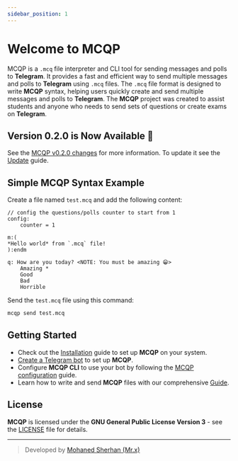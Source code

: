 ```yaml
---
sidebar_position: 1
---
```


# Welcome to MCQP
MCQP is a `.mcq` file interpreter and CLI tool for sending messages and polls to **Telegram**.
It provides a fast and efficient way to send multiple messages and polls to **Telegram** using `.mcq` files.
The `.mcq` file format is designed to write **MCQP** syntax, helping users quickly create and send
multiple messages and polls to **Telegram**. The **MCQP** project was created to assist students
and anyone who needs to send sets of questions or create exams on **Telegram**.

## Version 0.2.0 is Now Available 🥳
See the [MCQP v0.2.0 changes](./versions/v0.2.0.md) for more information. To update it see 
the [Update](./update.md) guide.

## Simple MCQP Syntax Example
Create a file named `test.mcq` and add the following content:
```mcq title="test.mcq" showLineNumbers
// config the questions/polls counter to start from 1
config:
    counter = 1

m:(
*Hello world* from `.mcq` file!
):endm

q: How are you today? <NOTE: You must be amazing 😁>
    Amazing *
    Good
    Bad
    Horrible
```

Send the `test.mcq` file using this command:
```bash
mcqp send test.mcq
```

## Getting Started
- Check out the [Installation](./installation.md) guide to set up **MCQP** on your system.
- [Create a Telegram bot](./create_telegram_bot.md) to set up **MCQP**.
- Configure **MCQP CLI** to use your bot by following the [MCQP configuration](./config_mcqp.md) guide.
- Learn how to write and send **MCQP** files with our comprehensive [Guide](./mcqp_syntax/intro.md).

## License
**MCQP** is licensed under the **GNU General Public License Version 3** - see the [LICENSE](https://github.com/mcqp/mcqp/blob/main/LICENSE) file for details.

--- 
> Developed by [Mohaned Sherhan (Mr.x)](https://github.com/Mohaned2023)
